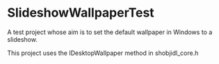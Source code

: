 # SlideshowWallpaperTest
 A test project whose aim is to set the default wallpaper in Windows to a slideshow.
 
 This project uses the IDesktopWallpaper method in shobjidl_core.h
